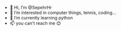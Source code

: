 - 👋 Hi, I’m @SepehrHr
- 👀 I’m interested in computer things, tennis, coding...
- 🌱 I’m currently learning python
- 📫 you can't reach me 😊

<!---
SepehrHr/SepehrHr is a ✨ special ✨ repository because its `README.md` (this file) appears on your GitHub profile.
You can click the Preview link to take a look at your changes.
--->
